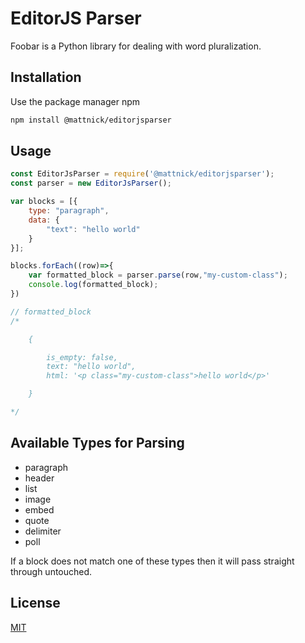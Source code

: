 # EditorJS Parser

Foobar is a Python library for dealing with word pluralization.

## Installation

Use the package manager npm

```bash
npm install @mattnick/editorjsparser
```

## Usage

```javascript
const EditorJsParser = require('@mattnick/editorjsparser');
const parser = new EditorJsParser();

var blocks = [{
    type: "paragraph",
    data: {
        "text": "hello world"
    }
}];

blocks.forEach((row)=>{
    var formatted_block = parser.parse(row,"my-custom-class");
    console.log(formatted_block);
})

// formatted_block
/*

    {

        is_empty: false,
        text: "hello world",
        html: '<p class="my-custom-class">hello world</p>'

    }

*/


```

## Available Types for Parsing

- paragraph
- header
- list
- image
- embed
- quote
- delimiter
- poll

If a block does not match one of these types then it will pass straight through untouched.



## License
[MIT](https://choosealicense.com/licenses/mit/)